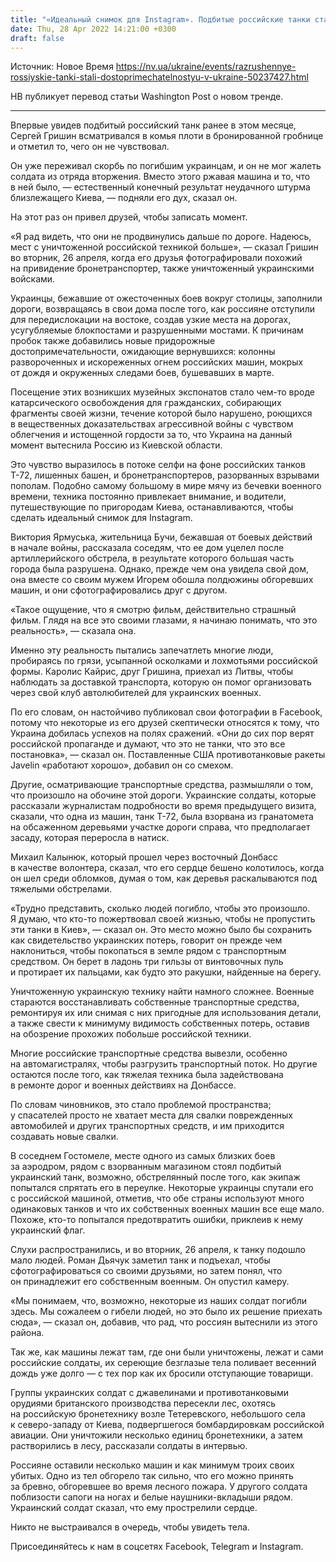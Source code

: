 ```yaml
---
title: "«Идеальный снимок для Instagram». Подбитые российские танки стали новой украинской придорожной достопримечательностью — WP"
date: Thu, 28 Apr 2022 14:21:00 +0300
draft: false
---
```

Источник: Новое Время https://nv.ua/ukraine/events/razrushennye-rossiyskie-tanki-stali-dostoprimechatelnostyu-v-ukraine-50237427.html


НВ публикует перевод статьи Washington Post о новом тренде.

***

Впервые увидев подбитый российский танк ранее в этом месяце, Сергей Гришин всматривался в комья плоти в бронированной гробнице и отметил то, чего он не чувствовал.

Он уже переживал скорбь по погибшим украинцам, и он не мог жалеть солдата из отряда вторжения. Вместо этого ржавая машина и то, что в ней было, — естественный конечный результат неудачного штурма близлежащего Киева, — подняли его дух, сказал он.

На этот раз он привел друзей, чтобы записать момент.

«Я рад видеть, что они не продвинулись дальше по дороге. Надеюсь, мест с уничтоженной российской техникой больше», — сказал Гришин во вторник, 26 апреля, когда его друзья фотографировали похожий на привидение бронетранспортер, также уничтоженный украинскими войсками.

Украинцы, бежавшие от ожесточенных боев вокруг столицы, заполнили дороги, возвращаясь в свои дома после того, как россияне отступили для передислокации на востоке, создав узкие места на дорогах, усугубляемые блокпостами и разрушенными мостами. К причинам пробок также добавились новые придорожные достопримечательности, ожидающие вернувшихся: колонны развороченных и искореженных огнем российских машин, мокрых от дождя и окруженных следами боев, бушевавших в марте.

Посещение этих возникших музейных экспонатов стало чем-то вроде катарсического освобождения для гражданских, собирающих фрагменты своей жизни, течение которой было нарушено, роющихся в вещественных доказательствах агрессивной войны с чувством облегчения и истощенной гордости за то, что Украина на данный момент вытеснила Россию из Киевской области.

Это чувство выразилось в потоке селфи на фоне российских танков Т-72, лишенных башен, и бронетранспортеров, разорванных взрывами пополам. Подобно самому большому в мире мячу из бечевки военного времени, техника постоянно привлекает внимание, и водители, путешествующие по пригородам Киева, останавливаются, чтобы сделать идеальный снимок для Instagram.

Виктория Ярмуська, жительница Бучи, бежавшая от боевых действий в начале войны, рассказала соседям, что ее дом уцелел после артиллерийского обстрела, в результате которого большая часть города была разрушена. Однако, прежде чем она увидела свой дом, она вместе со своим мужем Игорем обошла полдюжины обгоревших машин, и они сфотографировались друг с другом.

«Такое ощущение, что я смотрю фильм, действительно страшный фильм. Глядя на все это своими глазами, я начинаю понимать, что это реальность», — сказала она.

Именно эту реальность пытались запечатлеть многие люди, пробираясь по грязи, усыпанной осколками и лохмотьями российской формы. Каролис Кайрис, друг Гришина, приехал из Литвы, чтобы наблюдать за доставкой транспорта, которую он помог организовать через свой клуб автолюбителей для украинских военных.

По его словам, он настойчиво публиковал свои фотографии в Facebook, потому что некоторые из его друзей скептически относятся к тому, что Украина добилась успехов на полях сражений. «Они до сих пор верят российской пропаганде и думают, что это не танки, что это все постановка», — сказал он. Поставленные США противотанковые ракеты Javelin «работают хорошо», добавил он со смехом.

Другие, осматривающие транспортные средства, размышляли о том, что произошло на обочине этой дороги. Украинские солдаты, которые рассказали журналистам подробности во время предыдущего визита, сказали, что одна из машин, танк Т-72, была взорвана из гранатомета на обсаженном деревьями участке дороги справа, что предполагает засаду, которая переросла в натиск.

Михаил Калынюк, который прошел через восточный Донбасс в качестве волонтера, сказал, что его сердце бешено колотилось, когда он шел среди обломков, думая о том, как деревья раскалываются под тяжелыми обстрелами.

«Трудно представить, сколько людей погибло, чтобы это произошло. Я думаю, что кто-то пожертвовал своей жизнью, чтобы не пропустить эти танки в Киев», — сказал он. Это место можно было бы сохранить как свидетельство украинских потерь, говорит он прежде чем наклониться, чтобы покопаться в земле рядом с транспортным средством. Он берет в ладонь три гильзы от винтовочных пуль и протирает их пальцами, как будто это ракушки, найденные на берегу.

Уничтоженную украинскую технику найти намного сложнее. Военные стараются восстанавливать собственные транспортные средства, ремонтируя их или снимая с них пригодные для использования детали, а также свести к минимуму видимость собственных потерь, оставив на обозрение прохожих побольше российской техники.

Многие российские транспортные средства вывезли, особенно на автомагистралях, чтобы разгрузить транспортный поток. Но другие остаются после того, как тяжелая техника была задействована в ремонте дорог и военных действиях на Донбассе.

По словам чиновников, это стало проблемой пространства; у спасателей просто не хватает места для свалки поврежденных автомобилей и других транспортных средств, и им приходится создавать новые свалки.

В соседнем Гостомеле, месте одного из самых близких боев за аэродром, рядом с взорванным магазином стоял подбитый украинский танк, возможно, обстрелянный после того, как экипаж попытался спрятать его в переулке. Некоторые украинцы спутали его с российской машиной, отметив, что обе страны используют много одинаковых танков и что их собственных военных машин все еще мало. Похоже, кто-то попытался предотвратить ошибки, приклеив к нему украинский флаг.

Слухи распространились, и во вторник, 26 апреля, к танку подошло мало людей. Роман Дьячук заметил танк и подъехал, чтобы сфотографироваться со своими друзьями, но затем понял, что он принадлежит его собственным военным. Он опустил камеру.

«Мы понимаем, что, возможно, некоторые из наших солдат погибли здесь. Мы сожалеем о гибели людей, но это было их решение приехать сюда», — сказал он, добавив, что рад, что россиян вытеснили из этого района.

Так же, как машины лежат там, где они были уничтожены, лежат и сами российские солдаты, их сереющие безглазые тела поливает весенний дождь уже долго — с тех пор как их бросили отступающие товарищи.

Группы украинских солдат с джавелинами и противотанковыми орудиями британского производства пересекли лес, охотясь на российскую бронетехнику возле Тетеревского, небольшого села к северо-западу от Киева, подвергшегося бомбардировкам российской авиации. Они уничтожили несколько единиц бронетехники, а затем растворились в лесу, рассказали солдаты в интервью.

Россияне оставили несколько машин и как минимум троих своих убитых. Одно из тел обгорело так сильно, что его можно принять за бревно, обгоревшее во время лесного пожара. У другого солдата поблизости сапоги на ногах и белые наушники-вкладыши рядом. Украинский солдат сказал, что ему прострелили сердце.

Никто не выстраивался в очередь, чтобы увидеть тела.

Присоединяйтесь к нам в соцсетях Facebook, Telegram и Instagram.
